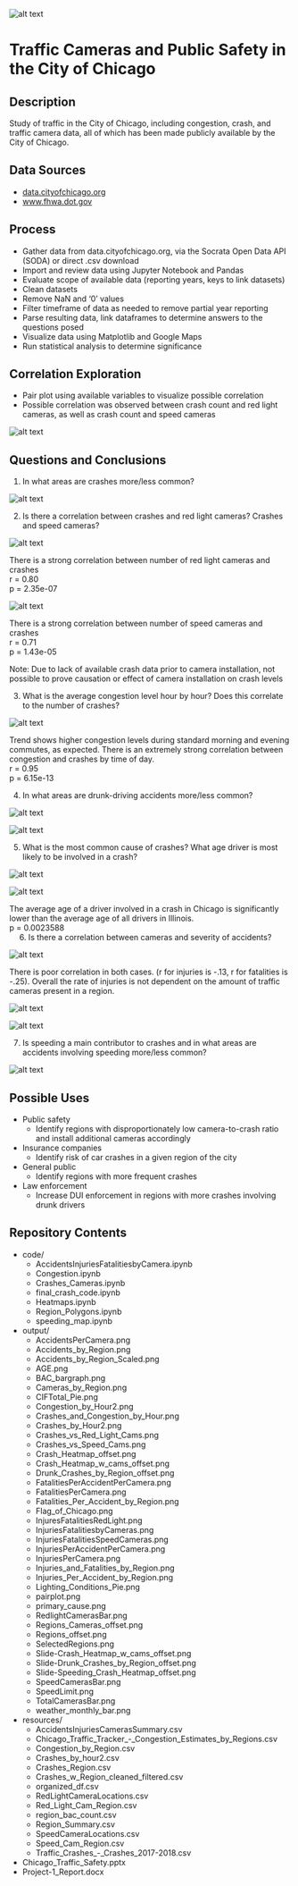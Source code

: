 ![alt text](output/Flag_of_Chicago.png "City of Chicago Flag")

# Traffic Cameras and Public Safety in the City of Chicago  

## Description
Study of traffic in the City of Chicago, including congestion, crash, and traffic camera data, all of which has been made publicly available by the City of Chicago.  

## Data Sources
  * [data.cityofchicago.org](http://data.cityofchicago.org)  
  * www.fhwa.dot.gov  

## Process
* Gather data from data.cityofchicago.org, via the Socrata Open Data API (SODA) or direct .csv download  
* Import and review data using Jupyter Notebook and Pandas  
* Evaluate scope of available data (reporting years, keys to link datasets)  
* Clean datasets  
* Remove NaN and ‘0’ values  
* Filter timeframe of data as needed to remove partial year reporting  
* Parse resulting data, link dataframes to determine answers to the questions posed  
* Visualize data using Matplotlib and Google Maps  
* Run statistical analysis to determine significance  

## Correlation Exploration
* Pair plot using available variables to visualize possible correlation  
* Possible correlation was observed between crash count and red light cameras, as well as crash count and speed cameras  

 ![alt text](output/pairplot.png "Pair Plot")

## Questions and Conclusions
1.	In what areas are crashes more/less common?  

 ![alt text](output/Slide-Crash_Heatmap_w_cams_offset.png "Crash Heatmap")

2.	Is there a correlation between crashes and red light cameras?  Crashes and speed cameras?  

 ![alt text](output/Crashes_vs_Red_Light_Cams.png "Traffic Crashes vs. Red Light Cameras")

 There is a strong correlation between number of red light cameras and crashes  
 r = 0.80  
 p = 2.35e-07  

 ![alt text](output/Crashes_vs_Speed_Cams.png "Traffic Crashes vs. Speed Cameras")

 There is a strong correlation between number of speed cameras and crashes  
 r = 0.71  
 p = 1.43e-05  

 Note: Due to lack of available crash data prior to camera installation, not possible to prove causation or effect of camera installation on crash levels  

3.	What is the average congestion level hour by hour?  Does this correlate to the number of crashes?  

![alt text](output/Crashes_and_Congestion_by_Hour.png "Average Crashes and Congestion by Hour")

Trend shows higher congestion levels during standard morning and evening commutes, as expected.  There is an extremely strong correlation between congestion and crashes by time of day.  
r = 0.95  
p = 6.15e-13  

4.	In what areas are drunk-driving accidents more/less common?  

![alt text](output/BAC_bargraph.png "Car Crashes by Blood Alcohol Concentration (BAC)")

![alt text](output/Slide-Drunk_Crashes_by_Region_offset.png "Choropleth Map - Traffic Crashes Involving Drunk Drivers (BAC > .08)")

5.	What is the most common cause of crashes?  What age driver is most likely to be involved in a crash?  

![alt text](output/primary_cause.png "Pareto - Primary Cause of Car Crash")

![alt text](output/AGE.png "Distribution - Age of Driver")

The average age of a driver involved in a crash in Chicago is significantly lower than the average age of all drivers in Illinois.  
p = 0.0023588  
 
6.	Is there a correlation between cameras and severity of accidents?

![alt text](output/InjuriesFatalitiesbyCameras.png "Injuries and Fatalitites Per Accident by Total Cameras in Region")

There is poor correlation in both cases. (r for injuries is -.13, r for fatalities is -.25). Overall the rate of injuries is not dependent on the amount of traffic cameras present in a region.  

![alt text](output/Injuries_Per_Accident_by_Region.png "Injuries Per Accident by Region")

![alt text](output/Cameras_by_Region.png "Cameras by Region")

7.	Is speeding a main contributor to crashes and in what areas are accidents involving speeding more/less common?

![alt text](output/Slide-Speeding_Crash_Heatmap_offset.png "Heatmap of Accidents Involving Speeding")

## Possible Uses
* Public safety  
  * Identify regions with disproportionately low camera-to-crash ratio and install additional cameras accordingly  
* Insurance companies  
  * Identify risk of car crashes in a given region of the city  
* General public  
  * Identify regions with more frequent crashes  
* Law enforcement  
  * Increase DUI enforcement in regions with more crashes involving drunk drivers  

## Repository Contents
* code/  
  * AccidentsInjuriesFatalitiesbyCamera.ipynb  
  * Congestion.ipynb  
  * Crashes_Cameras.ipynb  
  * final_crash_code.ipynb  
  * Heatmaps.ipynb  
  * Region_Polygons.ipynb  
  * speeding_map.ipynb  
* output/  
  * AccidentsPerCamera.png  
  * Accidents_by_Region.png  
  * Accidents_by_Region_Scaled.png  
  * AGE.png  
  * BAC_bargraph.png  
  * Cameras_by_Region.png
  * CIFTotal_Pie.png  
  * Congestion_by_Hour2.png  
  * Crashes_and_Congestion_by_Hour.png  
  * Crashes_by_Hour2.png  
  * Crashes_vs_Red_Light_Cams.png  
  * Crashes_vs_Speed_Cams.png  
  * Crash_Heatmap_offset.png  
  * Crash_Heatmap_w_cams_offset.png  
  * Drunk_Crashes_by_Region_offset.png  
  * FatalitiesPerAccidentPerCamera.png  
  * FatalitiesPerCamera.png  
  * Fatalities_Per_Accident_by_Region.png  
  * Flag_of_Chicago.png  
  * InjuresFatalitiesRedLight.png  
  * InjuriesFatalitiesbyCameras.png  
  * InjuriesFatalitiesSpeedCameras.png  
  * InjuriesPerAccidentPerCamera.png  
  * InjuriesPerCamera.png  
  * Injuries_and_Fatalities_by_Region.png  
  * Injuries_Per_Accident_by_Region.png  
  * Lighting_Conditions_Pie.png  
  * pairplot.png  
  * primary_cause.png  
  * RedlightCamerasBar.png  
  * Regions_Cameras_offset.png  
  * Regions_offset.png  
  * SelectedRegions.png  
  * Slide-Crash_Heatmap_w_cams_offset.png  
  * Slide-Drunk_Crashes_by_Region_offset.png  
  * Slide-Speeding_Crash_Heatmap_offset.png  
  * SpeedCamerasBar.png  
  * SpeedLimit.png  
  * TotalCamerasBar.png  
  * weather_monthly_bar.png  
* resources/  
  * AccidentsInjuriesCamerasSummary.csv  
  * Chicago_Traffic_Tracker_-_Congestion_Estimates_by_Regions.csv  
  * Congestion_by_Region.csv  
  * Crashes_by_hour2.csv  
  * Crashes_Region.csv  
  * Crashes_w_Region_cleaned_filtered.csv  
  * organized_df.csv  
  * RedLightCameraLocations.csv  
  * Red_Light_Cam_Region.csv  
  * region_bac_count.csv  
  * Region_Summary.csv  
  * SpeedCameraLocations.csv  
  * Speed_Cam_Region.csv  
  * Traffic_Crashes_-_Crashes_2017-2018.csv  
* Chicago_Traffic_Safety.pptx  
* Project-1_Report.docx